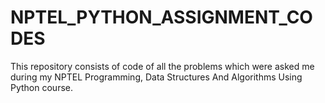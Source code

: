 # NPTEL_PYTHON_ASSIGNMENT_CODES

This repository consists of code of all the problems which were asked me during my NPTEL Programming, Data Structures And Algorithms Using Python course.
